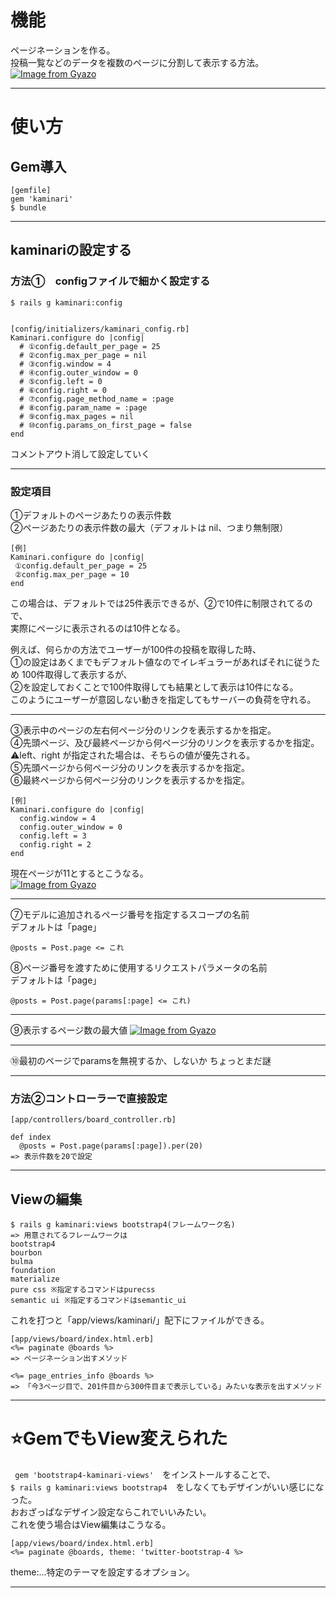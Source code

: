# 機能
ページネーションを作る。  
投稿一覧などのデータを複数のページに分割して表示する方法。
[![Image from Gyazo](https://i.gyazo.com/2f9ce27d791865cd6149f9f7edd3193a.png)](https://gyazo.com/2f9ce27d791865cd6149f9f7edd3193a)
***

# 使い方
## Gem導入
~~~
[gemfile]
gem 'kaminari'
$ bundle
~~~
***

## kaminariの設定する
### 方法①　configファイルで細かく設定する
~~~
$ rails g kaminari:config


[config/initializers/kaminari_config.rb]
Kaminari.configure do |config|
  # ①config.default_per_page = 25
  # ②config.max_per_page = nil
  # ③config.window = 4
  # ④config.outer_window = 0
  # ⑤config.left = 0
  # ⑥config.right = 0
  # ⑦config.page_method_name = :page
  # ⑧config.param_name = :page
  # ⑨config.max_pages = nil
  # ⑩config.params_on_first_page = false
end
~~~
コメントアウト消して設定していく
***

### 設定項目
①デフォルトのページあたりの表示件数    
②ページあたりの表示件数の最大（デフォルトは nil、つまり無制限）    
~~~
[例]
Kaminari.configure do |config|
 ①config.default_per_page = 25
 ②config.max_per_page = 10
end
~~~
この場合は、デフォルトでは25件表示できるが、②で10件に制限されてるので、    
実際にページに表示されるのは10件となる。    
    
例えば、何らかの方法でユーザーが100件の投稿を取得した時、    
①の設定はあくまでもデフォルト値なのでイレギュラーがあればそれに従うため 100件取得して表示するが、    
②を設定しておくことで100件取得しても結果として表示は10件になる。      
このようにユーザーが意図しない動きを指定してもサーバーの負荷を守れる。  
***

③表示中のページの左右何ページ分のリンクを表示するかを指定。    
④先頭ページ、及び最終ページから何ページ分のリンクを表示するかを指定。    
⚠️left、right が指定された場合は、そちらの値が優先される。    
⑤先頭ページから何ページ分のリンクを表示するかを指定。    
⑥最終ページから何ページ分のリンクを表示するかを指定。
~~~
[例]
Kaminari.configure do |config|
  config.window = 4
  config.outer_window = 0
  config.left = 3
  config.right = 2
end
~~~
現在ページが11とするとこうなる。    
[![Image from Gyazo](https://i.gyazo.com/2f9b02afff006d300eb230e7cf589d71.png)](https://gyazo.com/2f9b02afff006d300eb230e7cf589d71)
***
 
⑦モデルに追加されるページ番号を指定するスコープの名前    
デフォルトは「page」
~~~
@posts = Post.page <= これ
~~~
⑧ページ番号を渡すために使用するリクエストパラメータの名前    
デフォルトは「page」
~~~
@posts = Post.page(params[:page] <= これ)
~~~
***

⑨表示するページ数の最大値
[![Image from Gyazo](https://i.gyazo.com/e4c9f5d2b6aedaf50dda29c5570c13b1.png)](https://gyazo.com/e4c9f5d2b6aedaf50dda29c5570c13b1)
***

⑩最初のページでparamsを無視するか、しないか
ちょっとまだ謎
***

### 方法②コントローラーで直接設定
~~~
[app/controllers/board_controller.rb]

def index
  @posts = Post.page(params[:page]).per(20)
=> 表示件数を20で設定
~~~
***

## Viewの編集
~~~
$ rails g kaminari:views bootstrap4(フレームワーク名)
=> 用意されてるフレームワークは
bootstrap4
bourbon
bulma
foundation
materialize
pure css ※指定するコマンドはpurecss
semantic ui ※指定するコマンドはsemantic_ui
~~~
これを打つと「app/views/kaminari/」配下にファイルができる。
    
~~~
[app/views/board/index.html.erb]
<%= paginate @boards %>
=> ページネーション出すメソッド

<%= page_entries_info @boards %>
=> 「今3ページ目で、201件目から300件目まで表示している」みたいな表示を出すメソッド
~~~
***

# ⭐️GemでもView変えられた
` gem 'bootstrap4-kaminari-views'`　をインストールすることで、    
`$ rails g kaminari:views bootstrap4`　をしなくてもデザインがいい感じになった。    
おおざっぱなデザイン設定ならこれでいいみたい。    
これを使う場合はView編集はこうなる。
~~~
[app/views/board/index.html.erb]
<%= paginate @boards, theme: 'twitter-bootstrap-4 %>
~~~
theme:...特定のテーマを設定するオプション。
***

